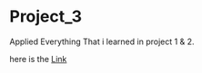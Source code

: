 # Project_3

Applied Everything That i learned in project 1 & 2.

here is the <a href="https://itskvsin.github.io/Project_3/">Link</a>
